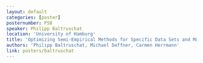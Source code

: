 ```yaml
---
layout: default
categories: [poster]
posternumber: P58
speaker: Philipp Baltruschat
location: 'University of Hamburg'
title: 'Optimizing Semi-Empirical Methods for Specific Data Sets and Molecular Properties'
authors: 'Philipp Baltruschat, Michael Deffner, Carmen Herrmann'
link: posters/baltruschat
---
```


